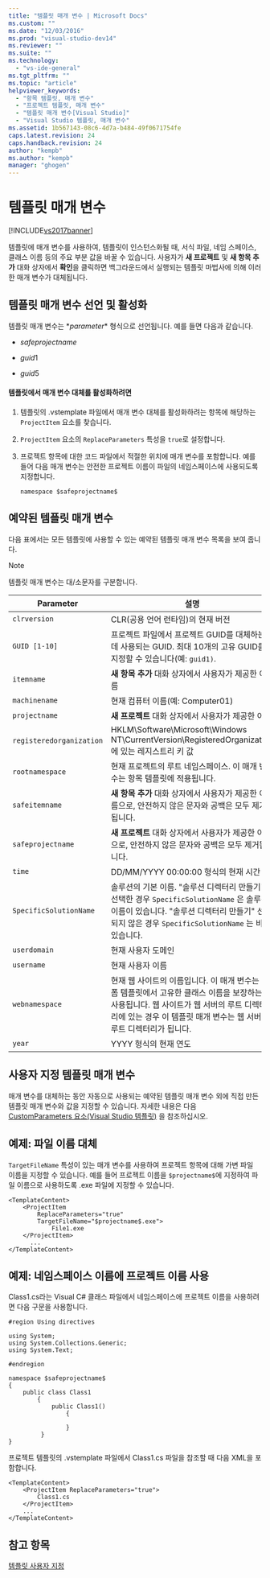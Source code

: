 ```yaml
---
title: "템플릿 매개 변수 | Microsoft Docs"
ms.custom: ""
ms.date: "12/03/2016"
ms.prod: "visual-studio-dev14"
ms.reviewer: ""
ms.suite: ""
ms.technology: 
  - "vs-ide-general"
ms.tgt_pltfrm: ""
ms.topic: "article"
helpviewer_keywords: 
  - "항목 템플릿, 매개 변수"
  - "프로젝트 템플릿, 매개 변수"
  - "템플릿 매개 변수[Visual Studio]"
  - "Visual Studio 템플릿, 매개 변수"
ms.assetid: 1b567143-08c6-4d7a-b484-49f0671754fe
caps.latest.revision: 24
caps.handback.revision: 24
author: "kempb"
ms.author: "kempb"
manager: "ghogen"
---
```

# 템플릿 매개 변수
[!INCLUDE[vs2017banner](../code-quality/includes/vs2017banner.md)]

템플릿에 매개 변수를 사용하여, 템플릿이 인스턴스화될 때, 서식 파일, 네임 스페이스, 클래스 이름 등의 주요 부분 값을 바꿀 수 있습니다.  사용자가 **새 프로젝트** 및 **새 항목 추가** 대화 상자에서 **확인**을 클릭하면 백그라운드에서 실행되는 템플릿 마법사에 의해 이러한 매개 변수가 대체됩니다.  
  
## 템플릿 매개 변수 선언 및 활성화  
 템플릿 매개 변수는 $*parameter*$ 형식으로 선언됩니다.  예를 들면 다음과 같습니다.  
  
-   $safeprojectname$  
  
-   $guid1$  
  
-   $guid5$  
  
#### 템플릿에서 매개 변수 대체를 활성화하려면  
  
1.  템플릿의 .vstemplate 파일에서 매개 변수 대체를 활성화하려는 항목에 해당하는 `ProjectItem` 요소를 찾습니다.  
  
2.  `ProjectItem` 요소의 `ReplaceParameters` 특성을 `true`로 설정합니다.  
  
3.  프로젝트 항목에 대한 코드 파일에서 적절한 위치에 매개 변수를 포함합니다.  예를 들어 다음 매개 변수는 안전한 프로젝트 이름이 파일의 네임스페이스에 사용되도록 지정합니다.  
  
    ```  
    namespace $safeprojectname$  
    ```  
  
## 예약된 템플릿 매개 변수  
 다음 표에서는 모든 템플릿에 사용할 수 있는 예약된 템플릿 매개 변수 목록을 보여 줍니다.  
  
> [!NOTE]
>  템플릿 매개 변수는 대\/소문자를 구분합니다.  
  
|Parameter|설명|  
|---------------|--------|  
|`clrversion`|CLR\(공용 언어 런타임\)의 현재 버전|  
|`GUID [1-10]`|프로젝트 파일에서 프로젝트 GUID를 대체하는 데 사용되는 GUID.  최대 10개의 고유 GUID를 지정할 수 있습니다\(예: `guid1)`.|  
|`itemname`|**새 항목 추가** 대화 상자에서 사용자가 제공한 이름|  
|`machinename`|현재 컴퓨터 이름\(예: Computer01\)|  
|`projectname`|**새 프로젝트** 대화 상자에서 사용자가 제공한 이름|  
|`registeredorganization`|HKLM\\Software\\Microsoft\\Windows NT\\CurrentVersion\\RegisteredOrganization에 있는 레지스트리 키 값|  
|`rootnamespace`|현재 프로젝트의 루트 네임스페이스.  이 매개 변수는 항목 템플릿에 적용됩니다.|  
|`safeitemname`|**새 항목 추가** 대화 상자에서 사용자가 제공한 이름으로, 안전하지 않은 문자와 공백은 모두 제거됩니다.|  
|`safeprojectname`|**새 프로젝트** 대화 상자에서 사용자가 제공한 이름으로, 안전하지 않은 문자와 공백은 모두 제거됩니다.|  
|`time`|DD\/MM\/YYYY 00:00:00 형식의 현재 시간|  
|`SpecificSolutionName`|솔루션의 기본 이름.  "솔루션 디렉터리 만들기"를 선택한 경우 `SpecificSolutionName` 은 솔루션 이름이 있습니다.  "솔루션 디렉터리 만들기" 선택 되지 않은 경우 `SpecificSolutionName` 는 비어 있습니다.|  
|`userdomain`|현재 사용자 도메인|  
|`username`|현재 사용자 이름|  
|`webnamespace`|현재 웹 사이트의 이름입니다.  이 매개 변수는 웹 폼 템플릿에서 고유한 클래스 이름을 보장하는 데 사용됩니다.  웹 사이트가 웹 서버의 루트 디렉터리에 있는 경우 이 템플릿 매개 변수는 웹 서버의 루트 디렉터리가 됩니다.|  
|`year`|YYYY 형식의 현재 연도|  
  
## 사용자 지정 템플릿 매개 변수  
 매개 변수를 대체하는 동안 자동으로 사용되는 예약된 템플릿 매개 변수 외에 직접 만든 템플릿 매개 변수와 값을 지정할 수 있습니다. 자세한 내용은 다음 [CustomParameters 요소\(Visual Studio 템플릿\)](../extensibility/customparameters-element-visual-studio-templates.md) 을 참조하십시오.  
  
## 예제: 파일 이름 대체  
 `TargetFileName` 특성이 있는 매개 변수를 사용하여 프로젝트 항목에 대해 가변 파일 이름을 지정할 수 있습니다.  예를 들어 프로젝트 이름을 `$projectname$`에 지정하여 파일 이름으로 사용하도록 .exe 파일에 지정할 수 있습니다.  
  
```  
<TemplateContent>  
    <ProjectItem  
        ReplaceParameters="true"  
        TargetFileName="$projectname$.exe">  
            File1.exe  
    </ProjectItem>  
      ...  
</TemplateContent>  
```  
  
## 예제: 네임스페이스 이름에 프로젝트 이름 사용  
 Class1.cs라는 Visual C\# 클래스 파일에서 네임스페이스에 프로젝트 이름을 사용하려면 다음 구문을 사용합니다.  
  
```  
#region Using directives  
  
using System;  
using System.Collections.Generic;  
using System.Text;  
  
#endregion  
  
namespace $safeprojectname$  
{  
    public class Class1  
        {  
            public Class1()  
                {  
  
                }  
         }  
}  
```  
  
 프로젝트 템플릿의 .vstemplate 파일에서 Class1.cs 파일을 참조할 때 다음 XML을 포함합니다.  
  
```  
<TemplateContent>  
    <ProjectItem ReplaceParameters="true">  
        Class1.cs  
    </ProjectItem>  
    ...  
</TemplateContent>  
```  
  
## 참고 항목  
 [템플릿 사용자 지정](../ide/customizing-project-and-item-templates.md)